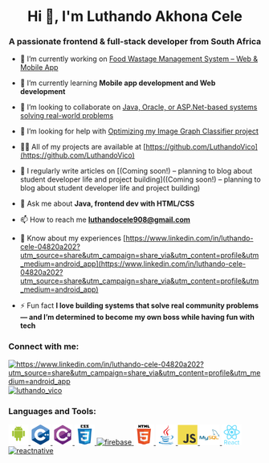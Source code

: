 <h1 align="center">Hi 👋, I'm Luthando Akhona Cele</h1>
<h3 align="center">A passionate frontend & full-stack developer from South Africa</h3>

- 🔭 I’m currently working on [Food Wastage Management System – Web & Mobile App](https://github.com/LuthandoVico)

- 🌱 I’m currently learning **Mobile app development and Web development**

- 👯 I’m looking to collaborate on [Java, Oracle, or ASP.Net-based systems solving real-world problems](https://github.com/LuthandoVico)

- 🤝 I’m looking for help with [Optimizing my Image Graph Classifier project](https://github.com/LuthandoVico)

- 👨‍💻 All of my projects are available at [https://github.com/LuthandoVico](https://github.com/LuthandoVico)

- 📝 I regularly write articles on [(Coming soon!) – planning to blog about student developer life and project building]((Coming soon!) – planning to blog about student developer life and project building)

- 💬 Ask me about **Java, frontend dev with HTML/CSS**

- 📫 How to reach me **luthandocele908@gmail.com**

- 📄 Know about my experiences [https://www.linkedin.com/in/luthando-cele-04820a202?utm_source=share&utm_campaign=share_via&utm_content=profile&utm_medium=android_app](https://www.linkedin.com/in/luthando-cele-04820a202?utm_source=share&utm_campaign=share_via&utm_content=profile&utm_medium=android_app)

- ⚡ Fun fact **I love building systems that solve real community problems — and I’m determined to become my own boss while having fun with tech**

<h3 align="left">Connect with me:</h3>
<p align="left">
<a href="https://linkedin.com/in/https://www.linkedin.com/in/luthando-cele-04820a202?utm_source=share&utm_campaign=share_via&utm_content=profile&utm_medium=android_app" target="blank"><img align="center" src="https://raw.githubusercontent.com/rahuldkjain/github-profile-readme-generator/master/src/images/icons/Social/linked-in-alt.svg" alt="https://www.linkedin.com/in/luthando-cele-04820a202?utm_source=share&utm_campaign=share_via&utm_content=profile&utm_medium=android_app" height="30" width="40" /></a>
<a href="https://instagram.com/luthando_vico" target="blank"><img align="center" src="https://raw.githubusercontent.com/rahuldkjain/github-profile-readme-generator/master/src/images/icons/Social/instagram.svg" alt="luthando_vico" height="30" width="40" /></a>
</p>

<h3 align="left">Languages and Tools:</h3>
<p align="left"> <a href="https://developer.android.com" target="_blank" rel="noreferrer"> <img src="https://raw.githubusercontent.com/devicons/devicon/master/icons/android/android-original-wordmark.svg" alt="android" width="40" height="40"/> </a> <a href="https://www.w3schools.com/cpp/" target="_blank" rel="noreferrer"> <img src="https://raw.githubusercontent.com/devicons/devicon/master/icons/cplusplus/cplusplus-original.svg" alt="cplusplus" width="40" height="40"/> </a> <a href="https://www.w3schools.com/cs/" target="_blank" rel="noreferrer"> <img src="https://raw.githubusercontent.com/devicons/devicon/master/icons/csharp/csharp-original.svg" alt="csharp" width="40" height="40"/> </a> <a href="https://www.w3schools.com/css/" target="_blank" rel="noreferrer"> <img src="https://raw.githubusercontent.com/devicons/devicon/master/icons/css3/css3-original-wordmark.svg" alt="css3" width="40" height="40"/> </a> <a href="https://firebase.google.com/" target="_blank" rel="noreferrer"> <img src="https://www.vectorlogo.zone/logos/firebase/firebase-icon.svg" alt="firebase" width="40" height="40"/> </a> <a href="https://www.w3.org/html/" target="_blank" rel="noreferrer"> <img src="https://raw.githubusercontent.com/devicons/devicon/master/icons/html5/html5-original-wordmark.svg" alt="html5" width="40" height="40"/> </a> <a href="https://www.java.com" target="_blank" rel="noreferrer"> <img src="https://raw.githubusercontent.com/devicons/devicon/master/icons/java/java-original.svg" alt="java" width="40" height="40"/> </a> <a href="https://developer.mozilla.org/en-US/docs/Web/JavaScript" target="_blank" rel="noreferrer"> <img src="https://raw.githubusercontent.com/devicons/devicon/master/icons/javascript/javascript-original.svg" alt="javascript" width="40" height="40"/> </a> <a href="https://www.mysql.com/" target="_blank" rel="noreferrer"> <img src="https://raw.githubusercontent.com/devicons/devicon/master/icons/mysql/mysql-original-wordmark.svg" alt="mysql" width="40" height="40"/> </a> <a href="https://reactjs.org/" target="_blank" rel="noreferrer"> <img src="https://raw.githubusercontent.com/devicons/devicon/master/icons/react/react-original-wordmark.svg" alt="react" width="40" height="40"/> </a> <a href="https://reactnative.dev/" target="_blank" rel="noreferrer"> <img src="https://reactnative.dev/img/header_logo.svg" alt="reactnative" width="40" height="40"/> </a> </p>
